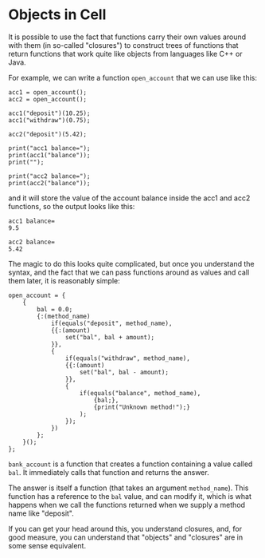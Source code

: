 # Objects in Cell

It is possible to use the fact that functions carry their own values
around with them (in so-called "closures") to construct trees of functions
that return functions that work quite like objects from languages like C++
or Java.

For example, we can write a function `open_account` that we can use
like this:

```
acc1 = open_account();
acc2 = open_account();

acc1("deposit")(10.25);
acc1("withdraw")(0.75);

acc2("deposit")(5.42);

print("acc1 balance=");
print(acc1("balance"));
print("");

print("acc2 balance=");
print(acc2("balance"));
```

and it will store the value of the account balance inside the acc1 and acc2
functions, so the output looks like this:

<!-- include "examples/bank_account.output.txt" -->
```
acc1 balance=
9.5

acc2 balance=
5.42
```
<!-- end_include -->

The magic to do this looks quite complicated, but once you understand
the syntax, and the fact that we can pass functions around as values
and call them later, it is reasonably simple:

```
open_account = {
    {
        bal = 0.0;
        {:(method_name)
            if(equals("deposit", method_name),
            {{:(amount)
                set("bal", bal + amount);
            }},
            {
                if(equals("withdraw", method_name),
                {{:(amount)
                    set("bal", bal - amount);
                }},
                {
                    if(equals("balance", method_name),
                        {bal;},
                        {print("Unknown method!");}
                    );
                });
            })
        };
    }();
};
```

`bank_account` is a function that creates a function containing a value
called `bal`.  It immediately calls that function and returns the answer.

The answer is itself a function (that takes an argument `method_name`).
This function has a reference to the `bal` value, and can modify it, which
is what happens when we call the functions returned when we supply a method
name like "deposit".

If you can get your head around this, you understand closures, and, for
good measure, you can understand that "objects" and "closures" are in some
sense equivalent.
